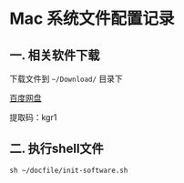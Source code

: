 # Mac 系统文件配置记录

## 一. 相关软件下载
下载文件到 `~/Download/` 目录下

[百度网盘](https://pan.baidu.com/s/1dJk5C0mHLs9ecZ6PchXAog)

提取码：kgr1

## 二. 执行shell文件

```shell
sh ~/docfile/init-software.sh
```
